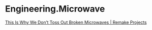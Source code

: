 # Engineering.Microwave
[This Is Why We Don’t Toss Out Broken Microwaves | Remake Projects](https://youtu.be/S2UfglFeOH8)
